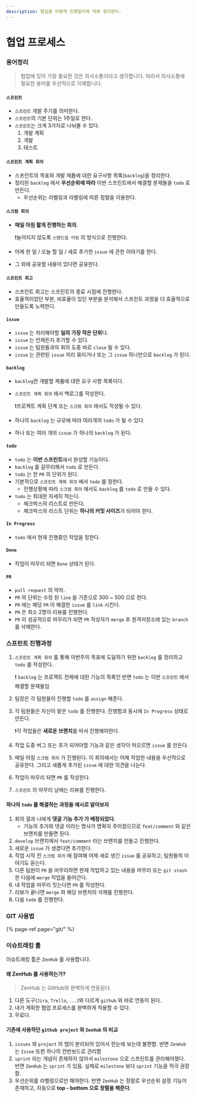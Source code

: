 ```yaml
---
description: 협업을 어떻게 진행할지에 대해 정리한다.
---
```


# 협업 프로세스

### 용어정리

> 협업에 있어 가장 중요한 것은 의사소통이라고 생각합니다. 따라서 의사소통에 필요한 용어를 우선적으로 이해합니다.

#### `스프린트`

* `스프린트` 개발 주기를 의미한다.
* `스프린트`의 기본 단위는 1주일로 한다.
* `스프린트`는 크게 3가지로 나눠볼 수 있다.
  1. 개발 계획
  2. 개발
  3. 테스트

#### `스프린트 계획 회의`

* 스프린트의 목표와 개발 제품에 대한 요구사항 목록\(`backlog`\)을 정리한다.
* 정리된 `backlog` 에서 **우선순위에 따라** 이번 스프린트에서 해결할 문제들을 `todo` 로 만든다.
  * 우선순위는 라벨링과 라벨링에 따른 정렬을 이용한다.

#### `스크럼 회의`

* **매일 아침 짧게 진행하는 회의**.

  ❗늘어지지 않도록 `스탠드업 미팅` 의 방식으로 진행한다.

* 어제 한 일 / 오늘 할 일 / 새로 추가한 `issue` 에 관한 이야기를 한다.
* 그 외에 공유할 내용이 있다면 공유한다.

#### `스프린트 회고`

* 스프린트 회고는 스프린트의 종료 시점에 진행한다.
* 효율적이었던 부분, 비효율이 있던 부분을 분석해서 스프린트 과정을 더 효율적으로 만들도록 노력한다.

#### `issue`

* `issue` 는 처리해야할 **일의 가장 작은 단위**다.
* `issue` 는 언제든지 추가할 수 있다.
* `issue` 는 팀원들과의 회의 도중 바로 `close` 될 수 있다.
* `issue` 는 관련된 `issue` 끼리 묶이거나 또는 그 `issue` 하나만으로 `backlog` 가 된다.

#### `backlog`

* `backlog`란 개발할 제품에 대한 요구 사항 목록이다.
* `스프린트 계획 회의` 에서 백로그를 작성한다.

  ❗프로젝트 계획 단계 또는 `스크럼 회의` 에서도 작성될 수 있다.

* 하나의 `backlog` 는 규모에 따라 여러개의 `todo` 가 될 수 있다.
* 하나 또는 여러 개의 `issue` 가 하나의 `backlog` 가 된다.

#### `todo`

* `todo` 는 **이번 스프린트**에서 완성할 기능이다.
* `backlog` 를 갈무리해서 `todo` 로 만든다.
* `todo` 는 한 `PR` 의 단위가 된다.
* 기본적으로 `스프린트 계획 회의` 에서 `todo` 를 정한다.
  * 진행상황에 따라 `스크럼 회의` 에서도 `backlog` 를 `todo` 로 만들 수 있다.
* `todo` 는 최대한 자세히 적는다.
  * 체크박스의 리스트로 만든다.
  * 체크박스의 리스트 단위는 **하나의 커밋 사이즈**가 되어야 한다.

#### `In Progress`

* `todo` 에서 현재 진행중인 작업을 칭한다.

#### `Done`

* 작업이 마무리 되면 `Done` 상태가 된다.

#### `PR`

* `pull request` 의 약자.
* `PR` 의 단위는 수정 된 `line` 을 기준으로 300 ~ 500 으로 한다.
* `PR` 에는 해당 `PR` 이 해결한 `issue` 를 `link` 시킨다.
* `PR` 은 최소 2명이 리뷰를 진행한다.
* `PR` 이 성공적으로 마무리가 되면 `PR` 작성자가 `merge` 후 원격저장소에 있는 `branch` 를 삭제한다.

### 스프린트 진행과정

1. `스프린트 계획 회의` 를 통해 이번주의 목표에 도달하기 위한 `backlog` 를 정리하고 `todo` 를 작성한다.

   ❗ `backlog` 는 프로젝트 전체에 대한 기능의 목록인 반면 `todo` 는 이번 `스프린트` 에서 해결할 문제들임

2. 팀장은 각 팀원들이 진행할 `todo` 를 `assign` 해준다.
3. 각 팀원들은 자신이 맡은 `todo` 를 진행한다. 진행함과 동시에 `In Progress` 상태로 만든다.

   ❗각 작업들은 **새로운 브랜치**를 따서 진행해야한다.

4. 작업 도중 버그 또는 추가 되어야할 기능과 같은 생각이 떠오르면 `issue` 를 만든다.
5. 매일 아침 `스크럼 회의` 가 진행된다. 이 회의에서는 어제 작업한 내용을 우선적으로 공유한다. 그리고 새롭게 추가된 `issue` 에 대한 의견을 나눈다.
6. 작업이 마무리 되면 `PR` 를 작성한다.
7. `스프린트` 의 마무리 날에는 리뷰를 진행한다.

#### 하나의 `todo` 를 해결하는 과정을 예시로 알아보자

1. 회의 결과 나에게 **댓글 기능 추가 가 배정되었다.**
   * 기능의 추가와 댓글 이라는 명사가 명확히 주어졌으므로 `feat/comment` 와 같은 브랜치를 만들면 된다.
2. `develop` 브랜치에서 `feat/comment` 라는 브랜치를 만들고 진행한다.
3. 새로운 `issue` 가 생겼다면 추가한다.
4. 작업 시작 전 `스크럼 회의` 에 참여해 어제 새로 생긴 `issue` 를 공유하고, 팀원들의 이야기도 듣는다.
5. 다른 팀원이 `PR` 을 마무리하면 현재 작업하고 있는 내용을 마무리 또는 `git stash` 한 다음에 `merge` 작업을 들어간다.
6. 내 작업을 마무리 짓는다면 `PR` 를 작성한다.
7. 리뷰가 끝나면 `merge` 와 해당 브랜치의 삭제를 진행한다.
8. 다음 `todo` 를 진행한다.

### GIT 사용법

{% page-ref page="git/" %}

### 이슈트래킹 툴

이슈트래킹 툴은 `ZenHub` 를 사용합니다.

#### 왜 ZenHub 를 사용하는가?

> ZenHub 는 GitHub와 완벽하게 연동된다.

1. 다른 도구\(`Jira`, `Trello`, `...`\)와 다르게 `github` 와 바로 연동이 된다.
2. 내가 계획한 협업 프로세스를 완벽하게 적용할 수 있다.
3. 무료다.

#### 기존에 사용하던 `github project` 와 `ZenHub` 의 비교

1. `issues` 와 `project` 의 탭이 분리되어 있어서 한눈에 보는데 불편함. 반면 `ZenHub` 는 `Issue` 또한 하나의 칸반보드로 관리함
2. `sprint` 라는 개념이 존재하지 않아서 `milestone` 으로 스프린트를 관리해야했다. 반면 `ZenHub` 는 `sprint` 가 있음. 실제로 `milestone` 보다 `sprint` 기능을 적극 권장함.
3. 우선순위를 라벨링으로만 해야한다. 반면 `ZenHub` 는 정말로 우선순위 설정 기능이 존재하고, 자동으로 **top - bottom 으로 정렬을 해준다.**



